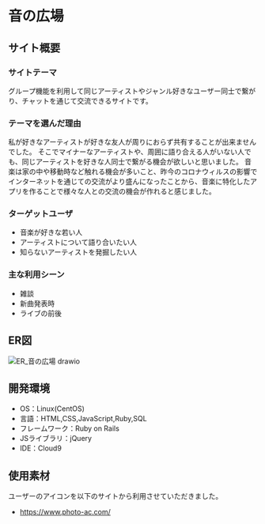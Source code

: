 # 音の広場

## サイト概要
### サイトテーマ
グループ機能を利用して同じアーティストやジャンル好きなユーザー同士で繋がり、チャットを通じて交流できるサイトです。

### テーマを選んだ理由
私が好きなアーティストが好きな友人が周りにおらず共有することが出来ませんでした。
そこでマイナーなアーティストや、周囲に語り合える人がいない人でも、同じアーティストを好きな人同士で繋がる機会が欲しいと思いました。
音楽は家の中や移動時など触れる機会が多いこと、昨今のコロナウィルスの影響でインターネットを通じての交流がより盛んになったことから、音楽に特化したアプリを作ることで様々な人との交流の機会が作れると感じました。

### ターゲットユーザ
- 音楽が好きな若い人
- アーティストについて語り合いたい人
- 知らないアーティストを発掘したい人

### 主な利用シーン
- 雑談
- 新曲発表時
- ライブの前後

## ER図
![ER_音の広場 drawio](https://user-images.githubusercontent.com/121992801/228185592-23545d87-91be-44b9-9112-864f3334963e.png)

## 開発環境
- OS：Linux(CentOS)
- 言語：HTML,CSS,JavaScript,Ruby,SQL
- フレームワーク：Ruby on Rails
- JSライブラリ：jQuery
- IDE：Cloud9

## 使用素材
ユーザーのアイコンを以下のサイトから利用させていただきました。
  - https://www.photo-ac.com/